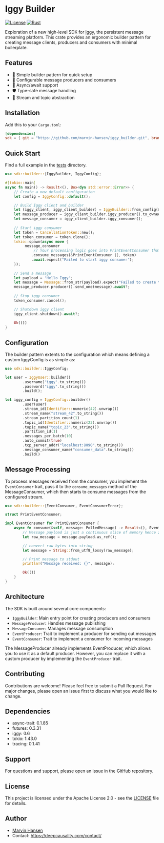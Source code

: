 # Iggy Builder 

[![License](https://img.shields.io/badge/license-Apache%202.0-blue.svg)](LICENSE)
[![Rust](https://img.shields.io/badge/rust-2021_edition-orange.svg)](https://www.rust-lang.org)

Exploration of a new high-level SDK for [Iggy](https://iggy.rs), the persistent message streaming platform. 
This crate provides an ergonomic builder pattern for creating message clients, producers and consumers with minimal boilerplate.

## Features

- 🚀 Simple builder pattern for quick setup
- 🔧 Configurable message producers and consumers
- 🔄 Async/await support
- 🛡️ Type-safe message handling
- 🎯 Stream and topic abstraction

## Installation

Add this to your `Cargo.toml`:

```toml
[dependencies]
sdk = { git = "https://github.com/marvin-hansen/iggy_builder.git", branch = "main" }
```

## Quick Start

Find a full example in the [tests](sdk/tests/builder/iggy_builder_tests.rs) directory.

```rust
use sdk::builder::{IggyBuilder, IggyConfig};

#[tokio::main]
async fn main() -> Result<(), Box<dyn std::error::Error>> {
    // Create a new default configuration
    let config = IggyConfig::default();

    // Build Iggy client and builder
    let (iggy_client, iggy_client_builder) = IggyBuilder::from_config(&config).await?
    let message_producer = iggy_client_builder.iggy_producer().to_owned();
    let message_consumer = iggy_client_builder.iggy_consumer(); 
  
    // Start iggy consumer
    let token = CancellationToken::new();
    let token_consumer = token.clone();
    tokio::spawn(async move {
         message_consumer
             // Your processing logic goes into PrintEventConsumer that implements EventConsumer 
            .consume_messages(&PrintEventConsumer {}, token)
            .await.expect("Failed to start iggy consumer");
    });
    
    // Send a message
    let payload = "Hello Iggy";
    let message = Message::from_str(payload).expect("Failed to create test message"); 
    message_producer.producer().send_one(message).await?;
     
    // Stop iggy consumer  
    token_consumer.cancel();

    // Shutdown iggy client 
    iggy_client.shutdown().await?;
       
    Ok(())
}
```

## Configuration 

The builder pattern extents to the configuration which means defining a custom IggyConfig is as simple as:

```rust
use sdk::builder::IggyConfig;

let user = IggyUser::builder()
        .username("iggy".to_string())
        .password("iggy".to_string())
        .build();  

let iggy_config = IggyConfig::builder()
        .user(user)
        .stream_id(Identifier::numeric(42).unwrap())
        .stream_name("stream_42".to_string())
        .stream_partition_count(1)
        .topic_id(Identifier::numeric(23).unwrap())
        .topic_name("topic_23".to_string())
        .partition_id(1)
        .messages_per_batch(10)
        .auto_commit(true)
        .tcp_server_addr("localhost:8090".to_string())
        .message_consumer_name("consumer_data".to_string())
        .build()
```  

## Message Processing

To process messages received from the consumer, you implement the `EventConsumer` trait,
pass it to the `consume_messages` method of the MessageConsumer, which then starts to consume messages
from the configured stream.

```rust
use sdk::builder::{EventConsumer, EventConsumerError};

struct PrintEventConsumer;

impl EventConsumer for PrintEventConsumer {
    async fn consume(&self, message: PolledMessage) -> Result<(), EventConsumerError> {
        // Message payload is just a continuous slice of memory hence zero copy access.
        let raw_message = message.payload.as_ref();

        // convert raw bytes into string
        let message = String::from_utf8_lossy(raw_message);

        // Print message to stdout
        println!("Message received: {}", message);

        Ok(())
    }
}  
```
 
  
  

## Architecture

The SDK is built around several core components:

- `IggyBuilder`: Main entry point for creating producers and consumers
- `MessageProducer`: Handles message publishing
- `MessageConsumer`: Manages message consumption
- `EventProducer`: Trait to implement a producer for sending out messages
- `EventConsumer`: Trait to implement a consumer for incoming messages

The MessageProducer already implements EventProducer, which allows you to use it as a default producer.
However, you can replace it with a custom producer by implementing the `EventProducer` trait.

## Contributing

Contributions are welcome! Please feel free to submit a Pull Request. For major changes, please open an issue first to discuss what you would like to change.

## Dependencies

- async-trait: 0.1.85
- futures: 0.3.31
- iggy: 0.6
- tokio: 1.43.0
- tracing: 0.1.41


## Support

For questions and support, please open an issue in the GitHub repository.

## License

This project is licensed under the Apache License 2.0 - see the [LICENSE](LICENSE) file for details.

## Author
* [Marvin Hansen](https://github.com/marvin-hansen)
* Contact: https://deepcausality.com/contact/